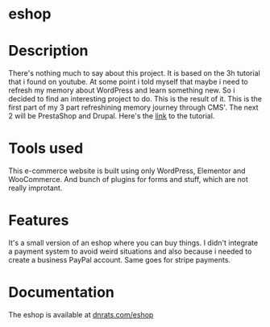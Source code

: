 # eshop
# Description
There's nothing much to say about this project. It is based on the 3h tutorial that i found on youtube. At some point i told myself that maybe i need to refresh my memory about WordPress and learn something new. So i decided to find an interesting project to do. This is the result of it. This is the first part of my 3 part refreshining memory journey through CMS'. The next 2 will be PrestaShop and Drupal. 
Here's the [link](https://www.youtube.com/watch?v=kg2gTkifC-Y) to the tutorial.
# Tools used
This e-commerce website is built using only WordPress, Elementor and WooCommerce. And bunch of plugins for forms and stuff, which are not really improtant.
# Features
It's a small version of an eshop where you can buy things. I didn't integrate a payment system to avoid weird situations and also because i needed to create a business PayPal account. Same goes for stripe payments. 
# Documentation
The eshop is available at [dnrats.com/eshop](https://www.dnrats.com/eshop)
